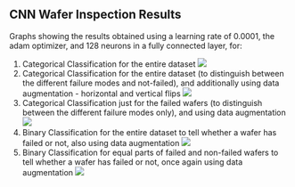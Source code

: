 ## CNN Wafer Inspection Results

Graphs showing the results obtained using a learning rate of 0.0001, the adam optimizer, and 128 neurons in a fully connected layer, for:
1. Categorical Classification for the entire dataset
![](results%20categorical_entire_dataset.png)
2. Categorical Classification for the entire dataset (to distinguish between the different failure modes and not-failed), and additionally using data augmentation - horizontal and vertical flips
![](results%20categorical_entire_dataset_augmented.png)
3. Categorical Classification just for the failed wafers (to distinguish between the different failure modes only), and using data augmentation
![](results%20categorical_only_failed_augmented.png)
4. Binary Classification for the entire dataset to tell whether a wafer has failed or not, also using data augmentation
![](results%20binary_entire_dataset_augmented.png)
5. Binary Classification for equal parts of failed and non-failed wafers to tell whether a wafer has failed or not, once again using data augmentation
![](results%20binary_equal_datasets_augmented.png)
